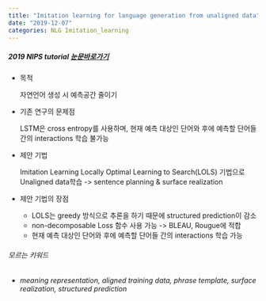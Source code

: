 ```yaml
---
title: "Imitation learning for language generation from unaligned data"
date: "2019-12-07"
categories: NLG Imitation_learning
---
```


##### 2019 NIPS tutorial  [눈문바로가기](https://www.aclweb.org/anthology/C16-1105.pdf)

* 목적 

    자연언어 생성 시 예측공간 줄이기

* 기존 연구의 문제점

    LSTM은 cross entropy를 사용하며, 현재 예측 대상인 단어와 후에 예측할 단어들 간의 interactions 학습 불가능

* 제안 기법

    Imitation Learning Locally Optimal Learning to Search(LOLS) 기법으로 Unaligned data학습 -> 
    sentence planning & surface realization

* 제안 기법의 장점

    * LOLS는 greedy 방식으로 추론을 하기 때문에 structured prediction이 감소
    * non-decomposable Loss 함수 사용 가능 -> BLEAU, Rougue에 적합
    * 현재 예측 대상인 단어와 후에 예측할 단어들 간의 interactions 학습 가능

###### 모르는 키워드

* ###### meaning representation, aligned training data, phrase template, surface realization, structured prediction